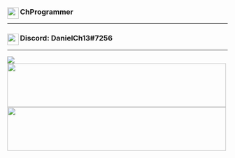 ### <img align="left" width="26px" src="https://www.flaticon.com/svg/static/icons/svg/1488/1488581.svg" />ChProgrammer

---

### <img align="left" width="26px" src="https://www.net-aware.org.uk/siteassets/images-and-icons/application-icons/app-icons-discord.png?w=585&scale=down" />Discord: DanielCh13#7256

---
<a href="https://github.com/ChProgrammer">
  <img style="display:'inline-block'" src="https://github-readme-stats.vercel.app/api?username=ChProgrammer&count_private=true&show_icons=true&theme=dark" />
</a>
<a href="https://github.com/ChProgrammer">
  <img style="display:'inline-block'" width="500px" height="100px"  src="https://github-readme-stats.vercel.app/api/wakatime?username=ChProgrammer&theme=dark" />
</a>
<a href="https://github.com/ChProgrammer">
  <img style="display:'inline-block'" width="500px" height="100px" src="https://github-readme-stats.vercel.app/api/top-langs/?username=ChProgrammer&layout=compact&theme=dark" />
</a>
